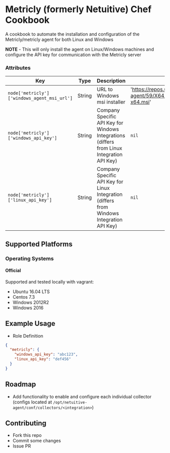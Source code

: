Metricly (formerly Netuitive) Chef Cookbook
===========================================

A cookbook to automate the installation and configuration of the Metricly/metricly agent for both Linux and Windows

**NOTE** - This will only install the agent on Linux/Windows machines and configure the API key
for communication with the Metricly server

### Attributes

| Key | Type | Description | Default | Required |
|-----|------|-------------|---------|----------|
| `node['metricly']['windows_agent_msi_url']` | String | URL to Windows msi installer |  'https://repos.uat.netuitive.com/windows-agent/59/X64/Release/CollectdWin-x64.msi' | No |
| `node['metricly']['windows_api_key']` | String | Company Specific API Key for Windows Integrations (differs from Linux Integration API Key) | `nil`| Yes |
| `node['metricly']['linux_api_key']` | String | Company Specific API Key for Linux Integration (differs from Windows Integration API Key) | `nil`| Yes |

Supported Platforms
--------------------

### Operating Systems

#### Official
Supported and tested locally with vagrant:
- Ubuntu 16.04 LTS
- Centos 7.3
- Windows 2012R2
- Windows 2016

Example Usage
--------------

- Role Definition
```json
{
  "metricly": {
    "windows_api_key": "abc123",
    "linux_api_key": "def456"
  }
}
```

Roadmap
-------

- Add functionality to enable and configure each individual collector (configs located at `/opt/netuitive-agent/conf/collectors/<integration>`)

Contributing
------------

- Fork this repo
- Commit some changes
- Issue PR
